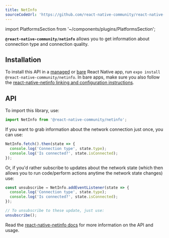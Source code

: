 ```yaml
---
title: NetInfo
sourceCodeUrl: 'https://github.com/react-native-community/react-native-netinfo'
---
```


import PlatformsSection from '~/components/plugins/PlatformsSection';

**`@react-native-community/netinfo`** allows you to get information about connection type and connection quality.

<PlatformsSection android emulator ios simulator web />

## Installation

To install this API in a [managed](../../introduction/managed-vs-bare/#managed-workflow) or [bare](../../introduction/managed-vs-bare/#bare-workflow) React Native app, run `expo install @react-native-community/netinfo`. In bare apps, make sure you also follow the [react-native-netinfo linking and configuration instructions](https://github.com/react-native-community/react-native-netinfo#getting-started).

## API

To import this library, use:

```js
import NetInfo from '@react-native-community/netinfo';
```

If you want to grab information about the network connection just once, you can use:

```js
NetInfo.fetch().then(state => {
  console.log('Connection type', state.type);
  console.log('Is connected?', state.isConnected);
});
```

Or, if you'd rather subscribe to updates about the network state (which then allows you to run code/perform actions anytime the network state changes) use:

```js
const unsubscribe = NetInfo.addEventListener(state => {
  console.log('Connection type', state.type);
  console.log('Is connected?', state.isConnected);
});

// To unsubscribe to these update, just use:
unsubscribe();
```

Read the [react-native-netinfo docs](https://github.com/react-native-community/react-native-netinfo#react-native-communitynetinfo) for more information on the API and usage.
